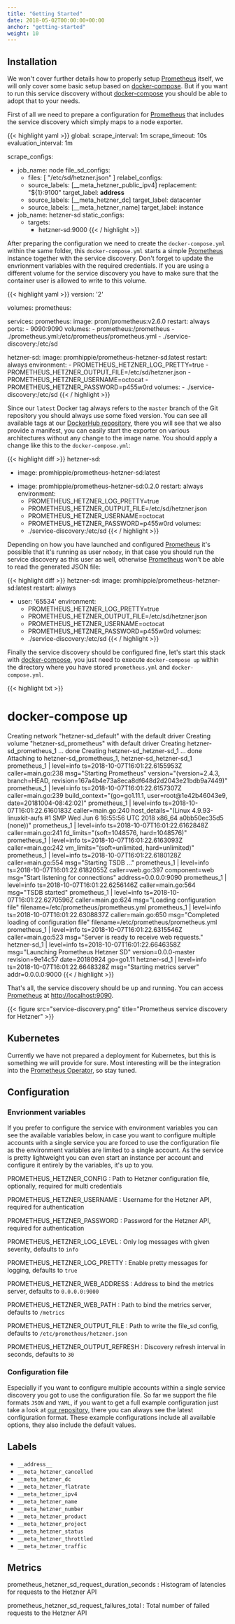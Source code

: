 ```yaml
---
title: "Getting Started"
date: 2018-05-02T00:00:00+00:00
anchor: "getting-started"
weight: 10
---
```


## Installation

We won't cover further details how to properly setup [Prometheus](https://prometheus.io) itself, we will only cover some basic setup based on [docker-compose](https://docs.docker.com/compose/). But if you want to run this service discovery without [docker-compose](https://docs.docker.com/compose/) you should be able to adopt that to your needs.

First of all we need to prepare a configuration for [Prometheus](https://prometheus.io) that includes the service discovery which simply maps to a node exporter.

{{< highlight yaml >}}
global:
  scrape_interval: 1m
  scrape_timeout: 10s
  evaluation_interval: 1m

scrape_configs:
- job_name: node
  file_sd_configs:
  - files: [ "/etc/sd/hetzner.json" ]
  relabel_configs:
  - source_labels: [__meta_hetzner_public_ipv4]
    replacement: "${1}:9100"
    target_label: __address__
  - source_labels: [__meta_hetzner_dc]
    target_label: datacenter
  - source_labels: [__meta_hetzner_name]
    target_label: instance
- job_name: hetzner-sd
  static_configs:
  - targets:
    - hetzner-sd:9000
{{< / highlight >}}

After preparing the configuration we need to create the `docker-compose.yml` within the same folder, this `docker-compose.yml` starts a simple [Prometheus](https://prometheus.io) instance together with the service discovery. Don't forget to update the envrionment variables with the required credentials. If you are using a different volume for the service discovery you have to make sure that the container user is allowed to write to this volume.

{{< highlight yaml >}}
version: '2'

volumes:
  prometheus:

services:
  prometheus:
    image: prom/prometheus:v2.6.0
    restart: always
    ports:
      - 9090:9090
    volumes:
      - prometheus:/prometheus
      - ./prometheus.yml:/etc/prometheus/prometheus.yml
      - ./service-discovery:/etc/sd

  hetzner-sd:
    image: promhippie/prometheus-hetzner-sd:latest
    restart: always
    environment:
      - PROMETHEUS_HETZNER_LOG_PRETTY=true
      - PROMETHEUS_HETZNER_OUTPUT_FILE=/etc/sd/hetzner.json
      - PROMETHEUS_HETZNER_USERNAME=octocat
      - PROMETHEUS_HETZNER_PASSWORD=p455w0rd
    volumes:
      - ./service-discovery:/etc/sd
{{< / highlight >}}

Since our `latest` Docker tag always refers to the `master` branch of the Git repository you should always use some fixed version. You can see all available tags at our [DockerHub repository](https://hub.docker.com/r/promhippie/prometheus-hetzner-sd/tags/), there you will see that we also provide a manifest, you can easily start the exporter on various architectures without any change to the image name. You should apply a change like this to the `docker-compose.yml`:

{{< highlight diff >}}
  hetzner-sd:
-   image: promhippie/prometheus-hetzner-sd:latest
+   image: promhippie/prometheus-hetzner-sd:0.2.0
    restart: always
    environment:
      - PROMETHEUS_HETZNER_LOG_PRETTY=true
      - PROMETHEUS_HETZNER_OUTPUT_FILE=/etc/sd/hetzner.json
      - PROMETHEUS_HETZNER_USERNAME=octocat
      - PROMETHEUS_HETZNER_PASSWORD=p455w0rd
    volumes:
      - ./service-discovery:/etc/sd
{{< / highlight >}}

Depending on how you have launched and configured [Prometheus](https://prometheus.io) it's possible that it's running as user `nobody`, in that case you should run the service discovery as this user as well, otherwise [Prometheus](https://prometheus.io) won't be able to read the generated JSON file:

{{< highlight diff >}}
  hetzner-sd:
    image: promhippie/prometheus-hetzner-sd:latest
    restart: always
+   user: '65534'
    environment:
      - PROMETHEUS_HETZNER_LOG_PRETTY=true
      - PROMETHEUS_HETZNER_OUTPUT_FILE=/etc/sd/hetzner.json
      - PROMETHEUS_HETZNER_USERNAME=octocat
      - PROMETHEUS_HETZNER_PASSWORD=p455w0rd
    volumes:
      - ./service-discovery:/etc/sd
{{< / highlight >}}

Finally the service discovery should be configured fine, let's start this stack with [docker-compose](https://docs.docker.com/compose/), you just need to execute `docker-compose up` within the directory where you have stored `prometheus.yml` and `docker-compose.yml`.

{{< highlight txt >}}
# docker-compose up
Creating network "hetzner-sd_default" with the default driver
Creating volume "hetzner-sd_prometheus" with default driver
Creating hetzner-sd_prometheus_1 ... done
Creating hetzner-sd_hetzner-sd_1 ... done
Attaching to hetzner-sd_prometheus_1, hetzner-sd_hetzner-sd_1
prometheus_1  | level=info ts=2018-10-07T16:01:22.6155953Z caller=main.go:238 msg="Starting Prometheus" version="(version=2.4.3, branch=HEAD, revision=167a4b4e73a8eca8df648d2d2043e21bdb9a7449)"
prometheus_1  | level=info ts=2018-10-07T16:01:22.6157307Z caller=main.go:239 build_context="(go=go1.11.1, user=root@1e42b46043e9, date=20181004-08:42:02)"
prometheus_1  | level=info ts=2018-10-07T16:01:22.6160183Z caller=main.go:240 host_details="(Linux 4.9.93-linuxkit-aufs #1 SMP Wed Jun 6 16:55:56 UTC 2018 x86_64 a0bb50ec35d5 (none))"
prometheus_1  | level=info ts=2018-10-07T16:01:22.6162848Z caller=main.go:241 fd_limits="(soft=1048576, hard=1048576)"
prometheus_1  | level=info ts=2018-10-07T16:01:22.6163093Z caller=main.go:242 vm_limits="(soft=unlimited, hard=unlimited)"
prometheus_1  | level=info ts=2018-10-07T16:01:22.6180128Z caller=main.go:554 msg="Starting TSDB ..."
prometheus_1  | level=info ts=2018-10-07T16:01:22.6182055Z caller=web.go:397 component=web msg="Start listening for connections" address=0.0.0.0:9090
prometheus_1  | level=info ts=2018-10-07T16:01:22.6256146Z caller=main.go:564 msg="TSDB started"
prometheus_1  | level=info ts=2018-10-07T16:01:22.6270596Z caller=main.go:624 msg="Loading configuration file" filename=/etc/prometheus/prometheus.yml
prometheus_1  | level=info ts=2018-10-07T16:01:22.6308837Z caller=main.go:650 msg="Completed loading of configuration file" filename=/etc/prometheus/prometheus.yml
prometheus_1  | level=info ts=2018-10-07T16:01:22.6315546Z caller=main.go:523 msg="Server is ready to receive web requests."
hetzner-sd_1  | level=info ts=2018-10-07T16:01:22.6646358Z msg="Launching Prometheus Hetzner SD" version=0.0.0-master revision=9e14c57 date=20180924 go=go1.11
hetzner-sd_1  | level=info ts=2018-10-07T16:01:22.6648328Z msg="Starting metrics server" addr=0.0.0.0:9000
{{< / highlight >}}

That's all, the service discovery should be up and running. You can access [Prometheus](https://prometheus.io) at [http://localhost:9090](http://localhost:9090).

{{< figure src="service-discovery.png" title="Prometheus service discovery for Hetzner" >}}

## Kubernetes

Currently we have not prepared a deployment for Kubernetes, but this is something we will provide for sure. Most interesting will be the integration into the [Prometheus Operator](https://coreos.com/operators/prometheus/docs/latest/), so stay tuned.

## Configuration

### Envrionment variables

If you prefer to configure the service with environment variables you can see the available variables below, in case you want to configure multiple accounts with a single service you are forced to use the configuration file as the environment variables are limited to a single account. As the service is pretty lightweight you can even start an instance per account and configure it entirely by the variables, it's up to you.

PROMETHEUS_HETZNER_CONFIG
: Path to Hetzner configuration file, optionally, required for multi credentials

PROMETHEUS_HETZNER_USERNAME
: Username for the Hetzner API, required for authentication

PROMETHEUS_HETZNER_PASSWORD
: Password for the Hetzner API, required for authentication

PROMETHEUS_HETZNER_LOG_LEVEL
: Only log messages with given severity, defaults to `info`

PROMETHEUS_HETZNER_LOG_PRETTY
: Enable pretty messages for logging, defaults to `true`

PROMETHEUS_HETZNER_WEB_ADDRESS
: Address to bind the metrics server, defaults to `0.0.0.0:9000`

PROMETHEUS_HETZNER_WEB_PATH
: Path to bind the metrics server, defaults to `/metrics`

PROMETHEUS_HETZNER_OUTPUT_FILE
: Path to write the file_sd config, defaults to `/etc/prometheus/hetzner.json`

PROMETHEUS_HETZNER_OUTPUT_REFRESH
: Discovery refresh interval in seconds, defaults to `30`

### Configuration file

Especially if you want to configure multiple accounts within a single service discovery you got to use the configuration file. So far we support the file formats `JSON` and `YAML`, if you want to get a full example configuration just take a look at [our repository](https://github.com/promhippie/prometheus-hetzner-sd/tree/master/config), there you can always see the latest configuration format. These example configurations include all available options, they also include the default values.

## Labels

* `__address__`
* `__meta_hetzner_cancelled`
* `__meta_hetzner_dc`
* `__meta_hetzner_flatrate`
* `__meta_hetzner_ipv4`
* `__meta_hetzner_name`
* `__meta_hetzner_number`
* `__meta_hetzner_product`
* `__meta_hetzner_project`
* `__meta_hetzner_status`
* `__meta_hetzner_throttled`
* `__meta_hetzner_traffic`

## Metrics

prometheus_hetzner_sd_request_duration_seconds
: Histogram of latencies for requests to the Hetzner API

prometheus_hetzner_sd_request_failures_total
: Total number of failed requests to the Hetzner API
